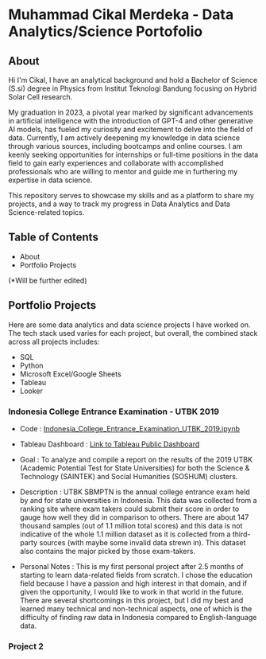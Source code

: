 # Muhammad Cikal Merdeka - Data Analytics/Science Portofolio

## About
Hi I'm Cikal, I have an analytical background and hold a Bachelor of Science (S.si) degree in Physics from Institut Teknologi Bandung focusing on Hybrid Solar Cell research.

My graduation in 2023, a pivotal year marked by significant advancements in artificial intelligence with the introduction of GPT-4 and other generative AI models, has fueled my curiosity and excitement to delve into the field of data.
Currently, I am actively deepening my knowledge in data science through various sources, including bootcamps and online courses.
I am keenly seeking opportunities for internships or full-time positions in the data field to gain early experiences and collaborate with accomplished professionals who are willing to mentor and guide me in furthering my expertise in data science.

This repository serves to showcase my skills and as a platform to share my projects, and a way to track my progress in Data Analytics and Data Science-related topics.

## Table of Contents
* About
* Portfolio Projects

(*Will be further edited)

## Portfolio Projects
Here are some data analytics and data science projects I have worked on. The tech stack used varies for each project, but overall, the combined stack across all projects includes:

* SQL
* Python
* Microsoft Excel/Google Sheets
* Tableau
* Looker

### Indonesia College Entrance Examination - UTBK 2019
* Code : [Indonesia_College_Entrance_Examination_UTBK_2019.ipynb](https://github.com/mcikalmerdeka/Portfolio-Projects-Files/blob/main/Indonesia_College_Entrance_Examination_UTBK_2019.ipynb)

* Tableau Dashboard : [Link to Tableau Public Dashboard](https://public.tableau.com/app/profile/cikal.merdeka/viz/IndonesiaCollegeEntranceExamination-UTBK2019Result/IndonesiaCollegeEntranceExamination-UTBK2019ResultScience?publish=yes)

* Goal : To analyze and compile a report on the results of the 2019 UTBK (Academic Potential Test for State Universities) for both the Science & Technology (SAINTEK) and Social Humanities (SOSHUM) clusters.

* Description : UTBK SBMPTN is the annual college entrance exam held by and for state universities in Indonesia. This data was collected from a ranking site where exam takers could submit their score in order to gauge how well they did in comparison to others. There are about 147 thousand samples (out of 1.1 million total scores) and this data is not indicative of the whole 1.1 million dataset as it is collected from a third-party sources (with maybe some invalid data strewn in). This dataset also contains the major picked by those exam-takers.

* Personal Notes : This is my first personal project after 2.5 months of starting to learn data-related fields from scratch. I chose the education field because I have a passion and high interest in that domain, and if given the opportunity, I would like to work in that world in the future. There are several shortcomings in this project, but I did my best and learned many technical and non-technical aspects, one of which is the difficulty of finding raw data in Indonesia compared to English-language data. 

### Project 2
